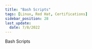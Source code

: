 ```yaml
---
title: "Bash Scripts"
tags: [Linux, Red Hat, Certifications]
sidebar_position: 28
last_update:
  date: 7/8/2022
---
```


Bash Scripts
